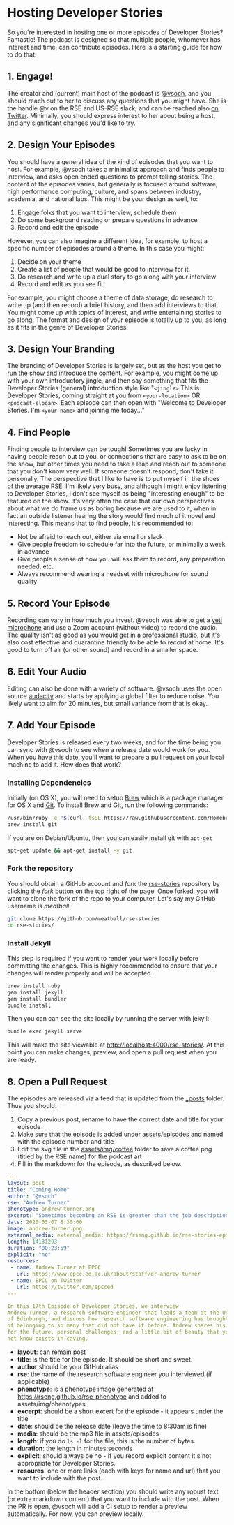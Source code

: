 # Hosting Developer Stories

So you're interested in hosting one or more episodes of Developer Stories? Fantastic!
The podcast is designed so that multiple people, whomever has interest and time,
can contribute episodes. Here is a starting guide for how to do that.

## 1. Engage!

The creator and (current) main host of the podcast is [@vsoch](https://github.com/vsoch),
and you should reach out to her to discuss any questions that you might have.
She is the handle @v on the RSE and US-RSE slack, and can be reached also 
[on Twitter](https://twitter.com/vsoch). Minimally, you should express interest
to her about being a host, and any significant changes you'd like to try.

## 2. Design Your Episodes

You should have a general idea of the kind of episodes that you want to host.
For example, @vsoch takes a minimalist approach and finds people to interview,
and asks open ended questions to prompt telling stories. The content of the episodes
varies, but generally is focused around software, high performance computing,
culture, and spans between industry, academia, and national labs. This might
be your design as well, to:

 1. Engage folks that you want to interview, schedule them
 2. Do some background reading or prepare questions in advance
 3. Record and edit the episode

However, you can also imagine a different idea, for example, to host a specific
number of episodes around a theme. In this case you might:

 1. Decide on your theme
 2. Create a list of people that would be good to interview for it.
 3. Do research and write up a dual story to go along with your interview
 4. Record and edit as you see fit.

For example, you might choose a theme of data storage, do research to write
up (and then record) a brief history, and then add interviews to that. You might
come up with topics of interest, and write entertaining stories to go along.
The format and design of your episode is totally up to you, as long as it
fits in the genre of Developer Stories.

## 3. Design Your Branding

The branding of Developer Stories is largely set, but as the host you get to run the
show and introduce the content. For example, you might come up with your
own introductory jingle, and then say something that fits the Developer Stories
(general) introduction style like "`<jingle>` This is Developer
Stories, coming straight at you from `<your-location>` OR `<podcast-slogan>`. 
Each episode can then open with "Welcome to Developer Stories. I'm `<your-name>` and joining
me today..."

## 4. Find People

Finding people to interview can be tough! Sometimes you are lucky in having
people reach out to you, or connections that are easy to ask to be on the show,
but other times you need to take a leap and reach out to someone that you don't
know very well. If someone doesn't respond, don't take it personally. The
perspective that I like to have is to put myself in the shoes of the average RSE.
I'm likely very busy, and although I might enjoy listening to Developer Stories, 
I don't see myself as being "interesting enough" to be featured on the show.
It's very often the case that our own perspectives about what we do frame us 
as boring because we are used to it, when in fact an outside listener hearing the
story would find much of it novel and interesting. This means that to find people,
it's recommended to:

 - Not be afraid to reach out, either via email or slack
 - Give people freedom to schedule far into the future, or minimally a week in advance
 - Give people a sense of how you will ask them to record, any preparation needed, etc.
 - Always recommend wearing a headset with microphone for sound quality

## 5. Record Your Episode

Recording can vary in how much you invest. @vsoch was able to get a [yeti microphone](https://www.amazon.com/Blue-Yeti-USB-Microphone-Silver/dp/B002VA464S) and use a Zoom account (without video) to record the audio.
The quality isn't as good as you would get in a professional studio, but it's also
cost effective and quarantine friendly to be able to record at home. It's good
to turn off air (or other sound) and record in a smaller space.

## 6. Edit Your Audio

Editing can also be done with a variety of software. @vsoch uses the open
source [audacity](https://www.audacityteam.org/) and starts by applying
a global filter to reduce noise. You likely want to aim for 20 minutes, but
small variance from that is okay.

## 7. Add Your Episode

Developer Stories is released every two weeks, and for the time being you can sync with @vsoch
to see when a release date would work for you. When you have this date, you'll want
to prepare a pull request on your local machine to add it. How does that work?

### Installing Dependencies

Initially (on OS X), you will need to setup [Brew](http://brew.sh/) which is a 
package manager for OS X and [Git](https://git-scm.com/). To install Brew and Git, 
run the following commands:

```bash
/usr/bin/ruby -e "$(curl -fsSL https://raw.githubusercontent.com/Homebrew/install/master/install)"
brew install git
```

If you are on Debian/Ubuntu, then you can easily install git with `apt-get`

```bash
apt-get update && apt-get install -y git
```

### Fork the repository

You should obtain a GitHub account and *fork* the <a href="https://github.com/rseng/rse-stories" target="_blank">rse-stories</a> repository by clicking the *fork* button on the top right of the page. Once forked, you will want to clone the fork of the repo to your computer. Let's say my GitHub username is *meatball*:

```bash
git clone https://github.com/meatball/rse-stories
cd rse-stories/
```

### Install Jekyll

This step is required if you want to render your work locally before committing the changes. 
This is highly recommended to ensure that your changes will render properly and will be accepted.

```bash
brew install ruby
gem install jekyll
gem install bundler
bundle install
```

Then you can can see the site locally by running the server with jekyll:

```bash
bundle exec jekyll serve
```

This will make the site viewable at <a href="http://localhost:4000/rse-stories/" target="_blank">http://localhost:4000/rse-stories/</a>. At this point you can make changes, preview, and open
a pull request when you are ready.

## 8. Open a Pull Request

The episodes are released via a feed that is updated from the [_posts](../_posts)
folder. Thus you should:

 1. Copy a previous post, rename to have the correct date and title for your episode
 2. Make sure that the episode is added under [assets/episodes](../assets/episodes) and named with the episode number and title
 3. Edit the svg file in the [assets/img/coffee](../assets/img/coffee) folder to save a coffee png (titled by the RSE name) for the podcast art
 4. Fill in the markdown for the episode, as described below.


```yaml
---
layout: post
title: "Coming Home"
author: "@vsoch"
rse: "Andrew Turner"
phenotype: andrew-turner.png
excerpt: "Sometimes becoming an RSE is greater than the job description. It's about finding a place where you belong."
date: 2020-05-07 8:30:00
image: andrew-turner.png
external_media: external_media: https://rseng.github.io/rse-stories-episodes-1/2020/rse-stories-andrew-turner-episode-17.mp3
length: 14131293
duration: "00:23:59"
explicit: "no"
resources:
 - name: Andrew Turner at EPCC
   url: https://www.epcc.ed.ac.uk/about/staff/dr-andrew-turner
 - name: EPCC on Twitter
   url: https://twitter.com/epcced
---

In this 17th Episode of Developer Stories, we interview
Andrew Turner, a research software engineer that leads a team at the University
of Edinburgh, and discuss how research software engineering has brought a sense
of belonging to so many that did not have it before. Andrew shares his hopes
for the future, personal challenges, and a little bit of beauty that you might
not know exists in caving.
```

 - **layout**: can remain post
 - **title**: is the title for the episode. It should be short and sweet.
 - **author** should be your GitHub alias
 - **rse**: the name of the research software engineer you interviewed (if applicable)
 - **phenotype**: is a phenotype image generated at https://rseng.github.io/rse-phenotype and added to assets/img/phenotypes
 - **excerpt**: should be a short excert for the episode - it appears under the title
 - **date**: should be the release date (leave the time to 8:30am is fine)
 - **media**: should be the mp3 file in assets/episodes
 - **length**: if you do `ls -l` for the file, this is the number of bytes.
 - **duration**: the length in minutes:seconds
 - **explicit**: should always be no - if you record explicit content it's not appropriate for Developer Stories.
 - **resoures**: one or more links (each with keys for name and url) that you want to include with the post.


In the bottom (below the header section) you should write any robust text (or extra
markdown content) that you want to include with the post.
When the PR is open, @vsoch will add a CI setup to render a preview automatically. For
now, you can preview locally.
